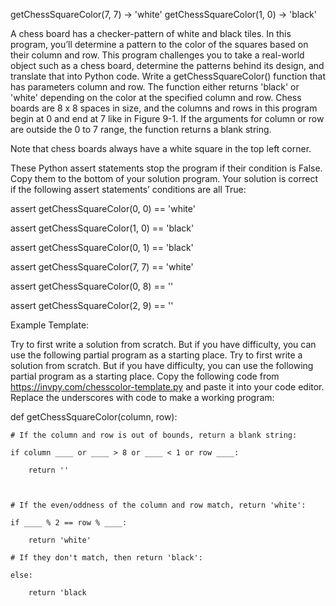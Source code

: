 getChessSquareColor(7, 7)  →  'white'
getChessSquareColor(1, 0)  →  'black'


A chess board has a checker-pattern of white and black tiles. In this program, you’ll determine a pattern to the color of the squares based on their column and row. This program challenges you to take a real-world object such as a chess board, determine the patterns behind its design, and translate that into Python code.
Write a getChessSquareColor() function that has parameters column and row. The function either returns 'black' or 'white' depending on the color at the specified column and row. Chess boards are 8 x 8 spaces in size, and the columns and rows in this program begin at 0 and end at 7 like in Figure 9-1. If the arguments for column or row are outside the 0 to 7 range, the function returns a blank string.

Note that chess boards always have a white square in the top left corner.

These Python assert statements stop the program if their condition is False. Copy them to the bottom of your solution program. Your solution is correct if the following assert statements’ conditions are all True:

assert getChessSquareColor(0, 0) == 'white'

assert getChessSquareColor(1, 0) == 'black'

assert getChessSquareColor(0, 1) == 'black'

assert getChessSquareColor(7, 7) == 'white'

assert getChessSquareColor(0, 8) == ''

assert getChessSquareColor(2, 9) == ''


Example Template:

Try to first write a solution from scratch. But if you have difficulty, you can use the following partial program as a starting place. 
Try to first write a solution from scratch. But if you have difficulty, you can use the following partial program as a starting place. Copy the following code from https://invpy.com/chesscolor-template.py and paste it into your code editor. Replace the underscores with code to make a working program:

def getChessSquareColor(column, row):

    # If the column and row is out of bounds, return a blank string:

    if column ____ or ____ > 8 or ____ < 1 or row ____:

        return ''

 

    # If the even/oddness of the column and row match, return 'white':

    if ____ % 2 == row % ____:

        return 'white'

    # If they don't match, then return 'black':

    else:

        return 'black


